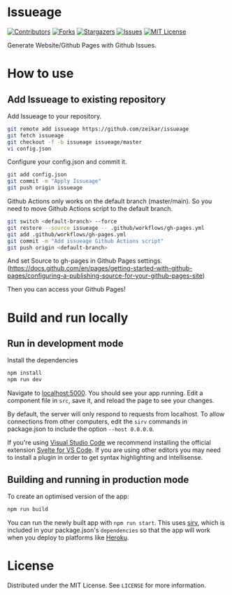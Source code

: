 # Issueage

[![Contributors][contributors-shield]][contributors-url]
[![Forks][forks-shield]][forks-url]
[![Stargazers][stars-shield]][stars-url]
[![Issues][issues-shield]][issues-url]
[![MIT License][license-shield]][license-url]

Generate Website/Github Pages with Github Issues.

# How to use

## Add Issueage to existing repository

Add Issueage to your repository.

```bash
git remote add issueage https://github.com/zeikar/issueage
git fetch issueage
git checkout -f -b issueage issueage/master
vi config.json
```

Configure your config.json and commit it.

```bash
git add config.json
git commit -m "Apply Issueage"
git push origin issueage
```

Github Actions only works on the default branch (master/main). So you need to move Github Actions script to the default branch.

```bash
git switch <default-branch> --force
git restore --source issueage -- .github/workflows/gh-pages.yml
git add .github/workflows/gh-pages.yml
git commit -m "Add issueage Github Actions script"
git push origin <default-branch>
```

And set Source to gh-pages in Github Pages settings. (https://docs.github.com/en/pages/getting-started-with-github-pages/configuring-a-publishing-source-for-your-github-pages-site)

Then you can access your Github Pages!

# Build and run locally

## Run in development mode

Install the dependencies

```bash
npm install
npm run dev
```

Navigate to [localhost:5000](http://localhost:5000). You should see your app running. Edit a component file in `src`, save it, and reload the page to see your changes.

By default, the server will only respond to requests from localhost. To allow connections from other computers, edit the `sirv` commands in package.json to include the option `--host 0.0.0.0`.

If you're using [Visual Studio Code](https://code.visualstudio.com/) we recommend installing the official extension [Svelte for VS Code](https://marketplace.visualstudio.com/items?itemName=svelte.svelte-vscode). If you are using other editors you may need to install a plugin in order to get syntax highlighting and intellisense.

## Building and running in production mode

To create an optimised version of the app:

```bash
npm run build
```

You can run the newly built app with `npm run start`. This uses [sirv](https://github.com/lukeed/sirv), which is included in your package.json's `dependencies` so that the app will work when you deploy to platforms like [Heroku](https://heroku.com).

# License

Distributed under the MIT License. See `LICENSE` for more information.

<!-- MARKDOWN LINKS & IMAGES -->
<!-- https://www.markdownguide.org/basic-syntax/#reference-style-links -->

[contributors-shield]: https://img.shields.io/github/contributors/zeikar/issueage.svg?style=for-the-badge
[contributors-url]: https://github.com/zeikar/issueage/graphs/contributors
[forks-shield]: https://img.shields.io/github/forks/zeikar/issueage.svg?style=for-the-badge
[forks-url]: https://github.com/zeikar/issueage/network/members
[stars-shield]: https://img.shields.io/github/stars/zeikar/issueage.svg?style=for-the-badge
[stars-url]: https://github.com/zeikar/issueage/stargazers
[issues-shield]: https://img.shields.io/github/issues/zeikar/issueage.svg?style=for-the-badge
[issues-url]: https://github.com/zeikar/issueage/issues
[license-shield]: https://img.shields.io/github/license/zeikar/issueage.svg?style=for-the-badge
[license-url]: https://github.com/zeikar/issueage/blob/master/LICENSE.txt
